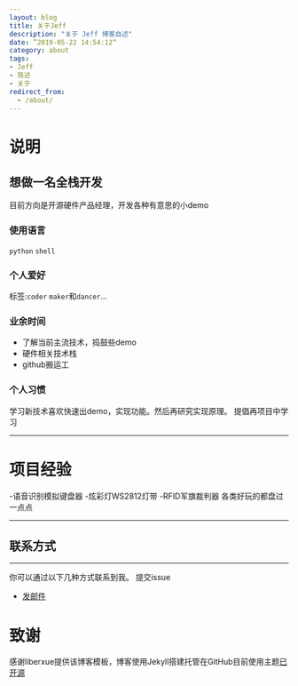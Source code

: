 ```yaml
---
layout: blog
title: 关于Jeff
description: "关于 Jeff 博客自述"
date: ”2019-05-22 14:54:12“
category: about
tags: 
- Jeff
- 简述
- 关于
redirect_from:
  - /about/
---
```


# 说明

## 想做一名全栈开发

目前方向是开源硬件产品经理，开发各种有意思的小demo

### 使用语言

``python``
``shell``

  
### 个人爱好

 标签:`coder` `maker`和`dancer`...
 
### 业余时间

- 了解当前主流技术，捣鼓些demo
- 硬件相关技术栈
- github搬运工

### 个人习惯
 学习新技术喜欢快速出demo，实现功能。然后再研究实现原理。
 提倡再项目中学习

 ***
# 项目经验
-语音识别模拟键盘器
-炫彩灯WS2812灯带
-RFID军旗裁判器
各类好玩的都盘过一点点
***
## 联系方式
******
你可以通过以下几种方式联系到我。
 提交issue
* [发邮件](mailto:chenwanyuan813@gmail.com)


# 致谢
  
感谢liberxue提供该博客模板，博客使用Jekyll搭建托管在GitHub目前使用主题[已开源](https://github.com/Liberxue/liberxue.github.io)